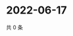 # 2022-06-17

共 0 条

<!-- BEGIN WEIBO -->
<!-- 最后更新时间 Fri Jun 17 2022 12:30:32 GMT+0800 (China Standard Time) -->

<!-- END WEIBO -->
